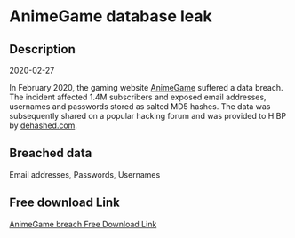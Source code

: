 # AnimeGame database leak

## Description

2020-02-27

In February 2020, the gaming website <a href="http://animegame.me/" target="_blank" rel="noopener">AnimeGame</a> suffered a data breach. The incident affected 1.4M subscribers and exposed email addresses, usernames and passwords stored as salted MD5 hashes. The data was subsequently shared on a popular hacking forum and was provided to HIBP by <a href="https://dehashed.com/" target="_blank" rel="noopener">dehashed.com</a>.

## Breached data

Email addresses, Passwords, Usernames

## Free download Link

[AnimeGame breach Free Download Link](https://link-to.net/1229997/545.9409639370343/dynamic/?r=aHR0cHM6Ly93d3cubWVkaWFmaXJlLmNvbS92aWV3L2FCVE5JTmxmYk1OVXJ5bS9hbmltZWdhbWUubWUvZmlsZQ==)